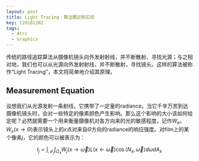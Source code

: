```yaml
---
layout: post
title: Light Tracing：算法概述和实现
key: t20181202
tags:
  - Atrc
  - Graphics
---
```


传统的路径追踪算法从摄像机镜头向外发射射线，并不断散射、寻找光源；与之相对地，我们也可以从光源向外发射射线，并不断散射，寻找镜头。这样的算法被称作“Light Tracing”，本文将简单地介绍其原理。

<!--more-->

## Measurement Equation

设想我们从光源发射一条射线，它携带了一定量的radiance。当它千辛万苦到达摄像机镜头时，会对一些特定的像素颜色产生影响。那么这个影响的大小该如何给定呢？必然就需要一个用来衡量摄像机对各方向来的光的敏感程度，记作$W_e$。$W_e(x \to \Theta)$表示镜头上的$x$点对来自$\Theta$方向的radiance的响应强度。对film上的某个像素$j$，它的颜色可以被表示为：

$$
I_j = \int_{\mathcal M_j}\int_{\Omega_x}W_j(x \to \vec\omega)L(x \leftarrow \vec\omega)\cos\langle N_x, \vec\omega\rangle d\omega dA_x
$$
